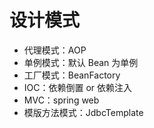 # 设计模式

  - 代理模式：AOP
  - 单例模式：默认 Bean 为单例
  - 工厂模式：BeanFactory
  - IOC：依赖倒置 or 依赖注入
  - MVC：spring web
  - 模版方法模式：JdbcTemplate
